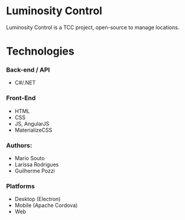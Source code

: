 # Luminosity Control
Luminosity Control is a TCC project, open-source to manage locations.


# Technologies

### Back-end / API
* C#/.NET

### Front-End
* HTML
* CSS
* JS, AngularJS
* MaterializeCSS

### Authors:
* Mario Souto
* Larissa Rodrigues
* Guilherme Pozzi
 
### Platforms

* Desktop (Electron)
* Mobile (Apache Cordova)
* Web
